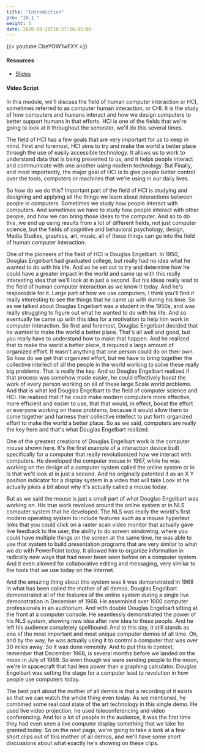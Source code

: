 ```yaml
---
title: "Introduction"
pre: "10.1 "
weight: 5
date: 2020-08-28T16:27:26-05:00
---
```


{{< youtube CbeYOW1wFXY >}}

<!-- CIS 115: JeYHoEzUMEU -->

#### Resources
* [Slides](../9-Human_Computer_Interaction.pdf)

#### Video Script

In this module, we'll discuss the field of human computer interaction or HCI, sometimes referred to as computer human interaction, or CHI. It is the study of how computers and humans interact and how we design computers to better support humans in that efforts. HCI is one of the fields that we're going to look at it throughout the semester, we'll do this several times. 

The field of HCI has a few goals that are very important for us to keep in mind. First and foremost, HCI aims to try and make the world a better place through the use of easily accessible technology. It allows us to work to understand data that is being presented to us, and it helps people interact and communicate with one another using modern technology. But Finally, and most importantly, the major goal of HCI is to give people better control over the tools, computers or machines that we're using in our daily lives. 

So how do we do this? Important part of the field of HCI is studying and designing and applying all the things we learn about interactions between people in computers. Sometimes we study how people interact with computers. And sometimes we have to study how people interact with other people, and how we can bring those ideas to the computer. And so to do this, we end up using results from a lot of different fields, not just computer science, but the fields of cognitive and behavioral psychology, design, Media Studies, graphics, art, music, all of these things can go into the field of human computer interaction. 

One of the pioneers of the field of HCI is Douglas Engelbart. In 1950, Douglas Engelbart had graduated college, but really had no idea what he wanted to do with his life. And so he set out to try and determine how he could have a greater impact in the world and came up with this really interesting idea that we'll look at in just a second. But his ideas really lead to the field of human computer interaction as we know it today. And he's responsible for it. Large part of how we use computers, I think you'll find it really interesting to see the things that he came up with during his time. So as we talked about Douglas Engelbart was a student in the 1950s, and was really struggling to figure out what he wanted to do with his life. And so eventually he came up with this idea for a motivation to help him work in computer interaction. So first and foremost, Douglas Engelbart decided that he wanted to make the world a better place. That's all well and good, but you really have to understand how to make that happen. And he realized that to make the world a better place, it required a large amount of organized effort. It wasn't anything that one person could do on their own. So how do we get that organized effort, but we have to bring together the collective intellect of all the people in the world working to solve these really big problems. That is really the key. And so Douglas Engelbart realized if that process was somehow made easier, he could effectively boost the work of every person working on all of these large Scale world problems. And that is what led Douglas Engelbart to the field of computer science and HCI. He realized that if he could make modern computers more effective, more efficient and easier to use, that that would, in effect, boost the effort or everyone working on these problems, because it would allow them to come together and harness their collective intellect to put forth organized effort to make the world a better place. So as we said, computers are really the key here and that's what Douglas Engelbart realized. 

One of the greatest creations of Douglas Engelbart work is the computer mouse shown here. It's the first example of a interaction device built specifically for a computer that really revolutionized how we interact with computers. He developed the computer mouse in 1967, while he was working on the design of a computer system called the online system or in Is that we'll look at in just a second. And he originally patented it as an X Y position indicator for a display system in a video that will take Look at he actually jokes a bit about why it's actually called a mouse today. 

But as we said the mouse is just a small part of what Douglas Engelbart was working on. His true work revolved around the online system or in NLS computer system that he developed. The NLS was really the world's first modern operating system to include features such as a mouse hypertext links that you could click on a raster scan video monitor that actually gave live feedback to the user, the ability to do screen windowing, where you could have multiple things on the screen at the same time, he was able to use that system to build presentation programs that are very similar to what we do with PowerPoint today. It allowed him to organize information in radically new ways that had never been seen before on a computer system. And it even allowed for collaborative editing and messaging, very similar to the tools that we use today on the internet. 

And the amazing thing about this system was it was demonstrated in 1968 in what has been called the mother of all demos. Douglas Engelbart demonstrated all of the features of the online system during a single live demonstration in December of 1968. He assembled over 1000 computer professionals in an auditorium. And with double Douglas Engelbart sitting at the front at a computer console. He seamlessly demonstrated the power of his NLS system, showing new idea after new idea to these people. And he left his audience completely spellbound. And to this day, it still stands as one of the most important and most unique computer demos of all time. Oh, and by the way, he was actually using it to control a computer that was over 30 miles away. So it was done remotely. And to put this in context, remember that December 1968, is several months before we landed on the moon in July of 1969. So even though we were sending people to the moon, we're in spacecraft that had less power than a graphing calculator. Douglas Engelbart was setting the stage for a computer lead to revolution in how people use computers today. 

The best part about the mother of all demos is that a recording of it exists so that we can watch the whole thing even today. As we mentioned, he combined some real cool state of the art technology in this single demo. He used live video projection, he used teleconferencing and video conferencing. And for a lot of people in the audience, it was the first time they had even seen a live computer display something that we take for granted today. So on the next page, we're going to take a look at a few short clips out of this mother of all demos, and we'll have some short discussions about what exactly he's showing on these clips.